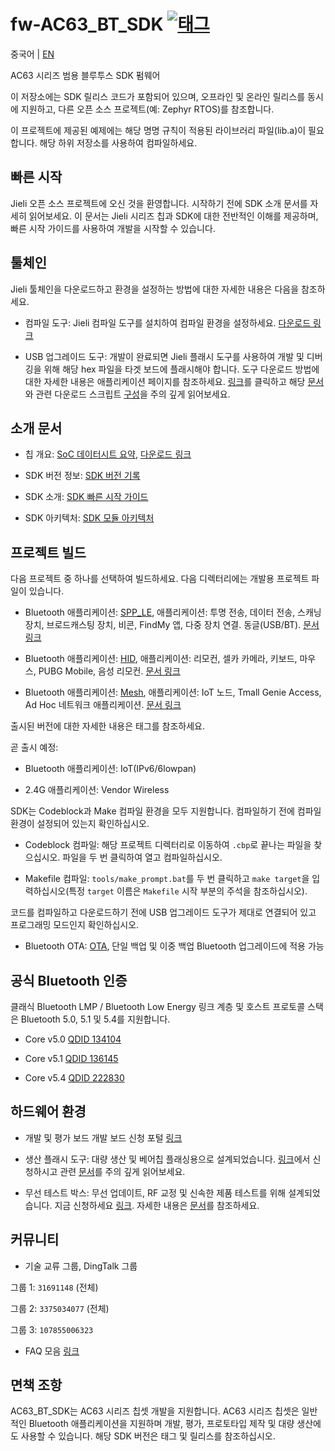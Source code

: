[태그 다운로드]: https://github.com/Jieli-Tech/fw-AC63_BT_SDK/tags
[태그_배지]: https://img.shields.io/github/v/tag/Jieli-Tech/fw-AC63_BT_SDK?style=plastic&logo=bluetooth&labelColor=ffffff&color=informational&label=Tag&logoColor=blue

# fw-AC63_BT_SDK [![태그][태그_배지]][태그 다운로드]

중국어 | [EN](./README-en.md)

AC63 시리즈 범용 블루투스 SDK 펌웨어

이 저장소에는 SDK 릴리스 코드가 포함되어 있으며, 오프라인 및 온라인 릴리스를 동시에 지원하고, 다른 오픈 소스 프로젝트(예: Zephyr RTOS)를 참조합니다.

이 프로젝트에 제공된 예제에는 해당 명명 규칙이 적용된 라이브러리 파일(lib.a)이 필요합니다. 해당 하위 저장소를 사용하여 컴파일하세요.

빠른 시작
------------

Jieli 오픈 소스 프로젝트에 오신 것을 환영합니다. 시작하기 전에 SDK 소개 문서를 자세히 읽어보세요.
이 문서는 Jieli 시리즈 칩과 SDK에 대한 전반적인 이해를 제공하며, 빠른 시작 가이드를 사용하여 개발을 시작할 수 있습니다.

툴체인
------------

Jieli 툴체인을 다운로드하고 환경을 설정하는 방법에 대한 자세한 내용은 다음을 참조하세요.

* 컴파일 도구: Jieli 컴파일 도구를 설치하여 컴파일 환경을 설정하세요. [다운로드 링크](https://doc.zh-jieli.com/Tools/zh-cn/dev_tools/dev_env/index.html)

* USB 업그레이드 도구: 개발이 완료되면 Jieli 플래시 도구를 사용하여 개발 및 디버깅을 위해 해당 hex 파일을 타겟 보드에 플래시해야 합니다. 도구 다운로드 방법에 대한 자세한 내용은 애플리케이션 페이지를 참조하세요. [링크](https://item.taobao.com/item.htm?spm=a1z10.1-c-s.w4004-22883854875.5.504d246bXKwyeH&id=620295020803)를 클릭하고 해당 [문서](https://doc.zh-jieli.com/Tools/zh-cn/dev_tools/forced_upgrade/index.html)와 관련 다운로드 스크립트 [구성](https://doc.zh-jieli.com/AC63/zh-cn/master/getting_started/project_download/INI_config.html)을 주의 깊게 읽어보세요.

소개 문서
------------

* 칩 개요: [SoC 데이터시트 요약](https://doc.zh-jieli.com/vue/#/docs/ac63), [다운로드 링크](./doc/datasheet)

* SDK 버전 정보: [SDK 버전 기록](https://doc.zh-jieli.com/AC63/zh-cn/master/other/version/index.html)

* SDK 소개: [SDK 빠른 시작 가이드](https://doc.zh-jieli.com/AC63/zh-cn/master/index.html)

* SDK 아키텍처: [SDK 모듈 아키텍처](./doc/architure)

프로젝트 빌드
-------------
다음 프로젝트 중 하나를 선택하여 빌드하세요. 다음 디렉터리에는 개발용 프로젝트 파일이 있습니다.

* Bluetooth 애플리케이션: [SPP_LE](./apps/spp_and_le), 애플리케이션: 투명 전송, 데이터 전송, 스캐닝 장치, 브로드캐스팅 장치, 비콘, FindMy 앱, 다중 장치 연결. 동글(USB/BT). [문서 링크](https://doc.zh-jieli.com/AC63/zh-cn/master/module_demo/spple/index.html)

* Bluetooth 애플리케이션: [HID](./apps/hid), 애플리케이션: 리모컨, 셀카 카메라, 키보드, 마우스, PUBG Mobile, 음성 리모컨. [문서 링크](https://doc.zh-jieli.com/AC63/zh-cn/master/module_demo/hid/index.html)

* Bluetooth 애플리케이션: [Mesh](./apps/mesh), 애플리케이션: IoT 노드, Tmall Genie Access, Ad Hoc 네트워크 애플리케이션. [문서 링크](https://doc.zh-jieli.com/AC63/zh-cn/master/module_demo/mesh/index.html)

출시된 버전에 대한 자세한 내용은 태그를 참조하세요.

곧 출시 예정:

* Bluetooth 애플리케이션: IoT(IPv6/6lowpan)

* 2.4G 애플리케이션: Vendor Wireless

SDK는 Codeblock과 Make 컴파일 환경을 모두 지원합니다. 컴파일하기 전에 컴파일 환경이 설정되어 있는지 확인하십시오.

* Codeblock 컴파일: 해당 프로젝트 디렉터리로 이동하여 `.cbp`로 끝나는 파일을 찾으십시오. 파일을 두 번 클릭하여 열고 컴파일하십시오.

* Makefile 컴파일: `tools/make_prompt.bat`를 두 번 클릭하고 `make target`을 입력하십시오(특정 `target` 이름은 `Makefile` 시작 부분의 주석을 참조하십시오).

코드를 컴파일하고 다운로드하기 전에 USB 업그레이드 도구가 제대로 연결되어 있고 프로그래밍 모드인지 확인하십시오.

* Bluetooth OTA: [OTA](https://doc.zh-jieli.com/AC63/zh-cn/master/module_demo/ota/index.html), 단일 백업 및 이중 백업 Bluetooth 업그레이드에 적용 가능

공식 Bluetooth 인증
-------------

클래식 Bluetooth LMP / Bluetooth Low Energy 링크 계층 및 호스트 프로토콜 스택은 Bluetooth 5.0, 5.1 및 5.4를 지원합니다.

* Core v5.0 [QDID 134104](https://launchstudio.bluetooth.com/ListingDetails/88799)

* Core v5.1 [QDID 136145](https://launchstudio.bluetooth.com/ListingDetails/91371)

* Core v5.4 [QDID 222830](https://launchstudio.bluetooth.com/ListingDetails/193923)

하드웨어 환경
-------------

* 개발 및 평가 보드 개발 보드 신청 포털 [링크](https://shop321455197.taobao.com/?spm=a230r.7195193.1997079397.2.2a6d391d3n5udo)

* 생산 플래시 도구: 대량 생산 및 베어칩 플래싱용으로 설계되었습니다. [링크](https://item.taobao.com/item.htm?spm=a1z10.1-c-s.w4004-22883854875.8.504d246bXKwyeH&id=620941819219)에서 신청하시고 관련 [문서](https://doc.zh-jieli.com/Tools/zh-cn/mass_prod_tools/burner_1tuo2/index.html)를 주의 깊게 읽어보세요.

* 무선 테스트 박스: 무선 업데이트, RF 교정 및 신속한 제품 테스트를 위해 설계되었습니다. 지금 신청하세요 [링크](https://item.taobao.com/item.htm?spm=a1z10.1-c-s.w4004-22883854875.10.504d246bXKwyeH&id=620942507511). 자세한 내용은 [문서](https://doc.zh-jieli.com/Tools/zh-cn/mass_prod_tools/testbox_1tuo2/index.html)를 참조하세요.

커뮤니티
--------------

* 기술 교류 그룹, DingTalk 그룹

그룹 1: `31691148` (전체)

그룹 2: `3375034077` (전체)

그룹 3: `107855006323`

* FAQ 모음 [링크](./doc/FAQ)

면책 조항
------------

AC63_BT_SDK는 AC63 시리즈 칩셋 개발을 지원합니다.
AC63 시리즈 칩셋은 일반적인 Bluetooth 애플리케이션을 지원하며 개발, 평가, 프로토타입 제작 및 대량 생산에도 사용할 수 있습니다. 해당 SDK 버전은 태그 및 릴리스를 참조하십시오.
